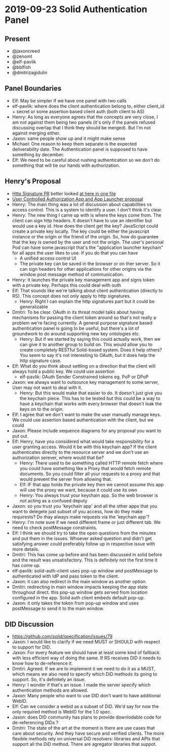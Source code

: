 # 2019-09-23 Solid Authentication Panel

## Present

* @jaxoncreed
* @zenomt
* @elf-pavlik
* @bblfish
* @dmitrizagidulin

## Panel Boundaries
 - Elf: May be simpler if we have one panel with two calls
 - elf-pavlik: where does the client authentication belong to, either client_id + secret or some assertion based client auth (both client to AS)
 - Henry: As long as everyone agrees that the concepts are very close, I am not against them being two panels (it's only if the panels refused discussing overlap that I think they should be merged).  But I'm not against merging either.
 - Jaxon: same people show up and it might make sense
 - Michael: One reason to keep them separate is the expected deliverability date. The Authentication panel is supposed to have something by december.
 - Elf: We need to be careful about rushing authentication so we don't do something that will tie our hands with authorization.

## Henry's Proposal

- [Http Signature PR](https://github.com/solid/authentication-panel/pull/20) better looked [at here in one file](https://github.com/bblfish/authentication-panel/blob/master/HttpSignature.md)
- [User Controlled Authorization App and App Launcher proposal](https://github.com/solid/authorization-and-access-control-panel/issues/45)
- Henry: The main thing was a lot of discussion about capabilities vs access control. This is a system to identify a user. I don't think it's clear.
- Henry: The new thing I came up with is where the keys come from. The client can sign http headers. It doesn't have to use an identifier but would use a key id. How does the client get the key? JavaScript could create a private key locally. The key could be either the javascript instance or the origin or the friend of the origin. So, how do guarantee that the key is owned by the user and not the origin. The user's personal Pod can have some javascript that's the "application launcher keychain" for all apps the user likes to use. If you do that you can have
    - A unified access control UI
    - The private key can be saved in the browser or on ther server. So it can sign headers for other applications for other origins via the window post message method of communication.
- Henry: It launches the private key management app and signs token with a private key. Perhaps this could deal with outh
- Elf: That sounds like we're talking about client authentication (directly to RS). This concept does not only apply to http signatures.
    - Henry: Right I can explain the http signatures part but it could be generalizable
- Dmitri: To be clear. OAuth in its threat model talks about having mechanisms for passing the client token around so that's not really a problem we're facing currently. A general purpose signature based authentication panel is going to be useful, but there's a lot of groundwork to do around supporting new key ontologies etc.
    - Henry: But if we started by saying this could actually work, then we can give it to another group to build on. This would allow you to create completely RESTful Solid-based system. Does it help others? You seem to say it's not interesting to OAuth, but it does help the http signature case.
- Elf: What do you think about settling on a direction that the client will always hold a public key. We could use assertion 
  - elf-pavlik: OAuth Sender Constrained tokens eg. PoP or DPoP
- Jaxon: we always want to outsource key management to some server, User may not want to deal with it.
    - Henry: But this would make that easier to do. It doesn't just give you the keychain piece. This has to be tested but this could be a way to have a keychain that works with every browser that doesn't leak the keys on to the origin.
- Elf: I agree that we don't want to make the user manually manage keys. We could use assertion based authentication with the client, but we could 
- Jaxon: Please include sequence diagrams for any proposal you want to put out.
- Elf: Henry, have you considered what would take responsibility for a user granting access. Would it be with this keychain app? If the client authenticates directly to the resource server and we don't use an authorization serever, where would that be?
    - Henry: There used to be something called HTTP remote fetch where you could have something like a Proxy that would fetch remote documents. So you could filter all your requests to a proxy and that would prevent the server from allowing that.
    - Elf: IF that app holds the private key then we cannot assume this app will use the proxy we want, because it could use its own
    - Henry: You always trust your keychain app. So the web browser is not acting as a confused deputy 
- Jaxon: so you trust you 'keychain app' and all the other apps that you want to delegete just subset of you access, how do they make requirests? Do thay always make requests via the 'keychain app'?
 - Henry: I'm note sure if we need different frame or just different tab. We need to check postMessage constraints.
 - Elf: I think we should try to take the open questions from the minutes and put them in the issues. Whoever asked question and didn't get satisfying answer could preferably follow up in respective issue with more details.
 - Dmitri: This has come up before and has been discussed in solid before and the result was unsatisfactory. This is definitely not the first time it has come up. 
 - elf-pavlik: solid-auth-client uses pop-up window and postMessage to authenticated with IdP and pass token to the client.
 - Jaxon: it can also redirect in the main window as another option.
 - Dmitri: redirecting in main window impacts keeping the app state throughout direct. this pop-up window gets served from location configured in the app. Solid auth client embeds default pop-up.
 - Jaxon: it only takes the token from pop-up window and uses postMessage to send it to the main window.

## DID Discussion
 - https://github.com/solid/specification/issues/79
 - Jaxon: I would like to clarify if we need MUST or SHOULD with respect to support for DID.
 - Jaxon: For every feature we should have at least some kind of fallback with less efficient way of doing the same. If RS receives DID it needs to know how to de-reference it.
 - Dmitri: Agreed. If we are to implement it we need to do it as a MUST, which means we also need to specify which DiD methods its going to support. So, it's definitely an issue.
 - Henry: I wonder if that's an issue. I made the server specify which authentication methods are allowed. 
 - Jaxon: Many people who want to use DID don't want to have additional WebID.
 - Elf: Can we consider a webid as a subset of DiD. We'd say for now the only required method is WebID for the 1.0 spec.
 - Jaxon: does DID community has plans to provide downlodable code for de-referencing DIDs ?
 - Dmitri: The state of the art at the moment is there are use cases that care about security. And they have secure and verified clients. The more flexible methods rely on universal DiD resolvers: libraries and APIs that support all the DiD method. There are agregator libraries that suppot.
